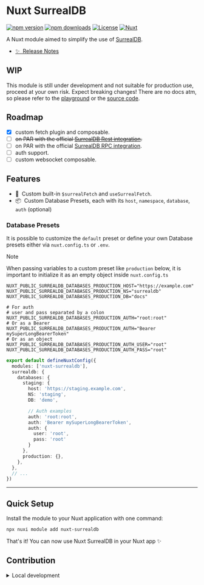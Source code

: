 # Nuxt SurrealDB

[![npm version][npm-version-src]][npm-version-href]
[![npm downloads][npm-downloads-src]][npm-downloads-href]
[![License][license-src]][license-href]
[![Nuxt][nuxt-src]][nuxt-href]

A Nuxt module aimed to simplify the use of [SurrealDB](https://surrealdb.com).

- [✨ &nbsp;Release Notes](/CHANGELOG.md)
<!-- - [🏀 Online playground](https://stackblitz.com/github/sandros94/nuxt-surrealdb?file=playground%2Fapp.vue) -->
<!-- - [📖 &nbsp;Documentation](https://example.com) -->

## WIP

This module is still under development and not suitable for production use, proceed at your own risk. Expect breaking changes!
There are no docs atm, so please refer to the [playground](/playground/app.vue) or the [source code](/src/).

## Roadmap

- [x] custom fetch plugin and composable.
- [ ] ~~on PAR with the official [SurrealDB Rest integration](https://surrealdb.com/docs/surrealdb/integration/http).~~
- [ ] on PAR with the official [SurrealDB RPC integration](https://surrealdb.com/docs/surrealdb/integration/rpc).
- [ ] auth support.
- [ ] custom websocket composable.

## Features

<!-- Highlight some of the features your module provide here -->
- 🚀 &nbsp;Custom built-in `$surrealFetch` and `useSurrealFetch`.
- 📦 &nbsp;Custom Database Presets, each with its `host`, `namespace`, `database`, `auth` (optional)

### Database Presets

It is possible to customize the `default` preset or define your own Database presets either via `nuxt.config.ts` or `.env`.

> [!NOTE]
> When passing variables to a custom preset like `production` below, it is important to initialize it as an empty object inside `nuxt.config.ts`

```dotenv
NUXT_PUBLIC_SURREALDB_DATABASES_PRODUCTION_HOST="https://example.com"
NUXT_PUBLIC_SURREALDB_DATABASES_PRODUCTION_NS="surrealdb"
NUXT_PUBLIC_SURREALDB_DATABASES_PRODUCTION_DB="docs"

# For auth
# user and pass separated by a colon
NUXT_PUBLIC_SURREALDB_DATABASES_PRODUCTION_AUTH="root:root"
# Or as a Bearer
NUXT_PUBLIC_SURREALDB_DATABASES_PRODUCTION_AUTH="Bearer mySuperLongBearerToken"
# Or as an object
NUXT_PUBLIC_SURREALDB_DATABASES_PRODUCTION_AUTH_USER="root"
NUXT_PUBLIC_SURREALDB_DATABASES_PRODUCTION_AUTH_PASS="root"
```

```ts
export default defineNuxtConfig({
  modules: ['nuxt-surrealdb'],
  surrealdb: {
    databases: {
      staging: {
        host: 'https://staging.example.com',
        NS: 'staging',
        DB: 'demo',

        // Auth examples
        auth: 'root:root',
        auth: 'Bearer mySuperLongBearerToken',
        auth: {
          user: 'root',
          pass: 'root'
        }
      },
      production: {},
    },
  },
  // ...
})
```

---

## Quick Setup

Install the module to your Nuxt application with one command:

```bash
npx nuxi module add nuxt-surrealdb
```

That's it! You can now use Nuxt SurrealDB in your Nuxt app ✨


## Contribution

<details>
  <summary>Local development</summary>
  
  ```bash
  # Install dependencies
  npm install
  
  # Generate type stubs
  npm run dev:prepare
  
  # Develop with the playground
  npm run dev
  
  # Build the playground
  npm run dev:build
  
  # Run ESLint
  npm run lint
  
  # Run Vitest
  npm run test
  npm run test:watch
  
  # Release new version
  npm run release
  ```

</details>


<!-- Badges -->
[npm-version-src]: https://img.shields.io/npm/v/nuxt-surrealdb/latest.svg?style=flat&colorA=020420&colorB=00DC82
[npm-version-href]: https://npmjs.com/package/nuxt-surrealdb

[npm-downloads-src]: https://img.shields.io/npm/dm/nuxt-surrealdb.svg?style=flat&colorA=020420&colorB=00DC82
[npm-downloads-href]: https://npmjs.com/package/nuxt-surrealdb

[license-src]: https://img.shields.io/npm/l/nuxt-surrealdb.svg?style=flat&colorA=020420&colorB=00DC82
[license-href]: https://npmjs.com/package/nuxt-surrealdb

[nuxt-src]: https://img.shields.io/badge/Nuxt-020420?logo=nuxt.js
[nuxt-href]: https://nuxt.com
